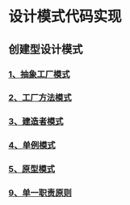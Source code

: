 # 设计模式代码实现

## 创建型设计模式

### [1、抽象工厂模式](./1-AbstractFactory)

### [2、工厂方法模式](./2-FactoryMethodMode)

### [3、建造者模式](./3-Builder)

### [4、单例模式](./4-SingleDuty)

### [5、原型模式](./5-Prototype)


### [9、单一职责原则](./4-SingleDuty)

